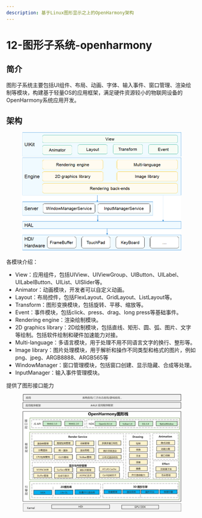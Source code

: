 ```yaml
---
description: 基于Linux图形显示之上的OpenHarmony架构
---
```


# 12-图形子系统-openharmony

## 简介

图形子系统主要包括UI组件、布局、动画、字体、输入事件、窗口管理、渲染绘制等模块，构建基于轻量OS的应用框架，满足硬件资源较小的物联网设备的OpenHarmony系统应用开发。

## 架构

<figure><img src=".gitbook/assets/image (45).png" alt=""><figcaption></figcaption></figure>

各模块介绍：

* View：应用组件，包括UIView、UIViewGroup、UIButton、UILabel、UILabelButton、UIList、UISlider等。
* Animator：动画模块，开发者可以自定义动画。
* Layout：布局控件，包括FlexLayout、GridLayout、ListLayout等。
* Transform：图形变换模块，包括旋转、平移、缩放等。
* Event：事件模块，包括click、press、drag、long press等基础事件。
* Rendering engine：渲染绘制模块。
* 2D graphics library：2D绘制模块，包括直线、矩形、圆、弧、图片、文字等绘制。包括软件绘制和硬件加速能力对接。
* Multi-language：多语言模块，用于处理不用不同语言文字的换行、整形等。
* Image library：图片处理模块，用于解析和操作不同类型和格式的图片，例如png、jpeg、ARGB8888、ARGB565等
* WindowManager：窗口管理模块，包括窗口创建、显示隐藏、合成等处理。
* InputManager：输入事件管理模块。

提供了图形接口能力

<figure><img src=".gitbook/assets/image (46).png" alt=""><figcaption></figcaption></figure>

